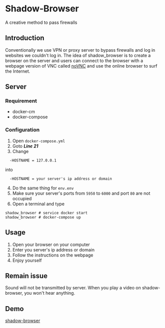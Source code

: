 # Shadow-Browser
A creative method to pass firewalls

## Introduction
Conventionally we use VPN or proxy server to bypass firewalls and log in websites we couldn't log in. The idea of shadow_browser is to create a browser on the server and users can connect to the browser with a webpage version of VNC called [noVNC](http://novnc.com) and use the online browser to surf the Internet.

## Server

### Requirement
* docker-cm
* docker-compose

### Configuration
1. Open `docker-compose.yml`
2. Goto ***Line 21***
3. Change
```
  -HOSTNAME = 127.0.0.1
```
into
```
  -HOSTNAME = your server's ip address or domain
```
4. Do the same thing for `env.env`
5. Make sure your server's ports from `5950` to `6000` and port `80` are not occupied
6. Open a terminal and type
```
shadow_browser # service docker start
shadow_browser # docker-compose up
```

## Usage
1. Open your browser on your computer
2. Enter you server's ip address or domain
3. Follow the instructions on the webpage
4. Enjoy yourself

## Remain issue
Sound will not be transmitted by server. When you play a video on shadow-browser, you won't hear anything.

## Demo
[shadow-browser](http://103.115.49.177)
